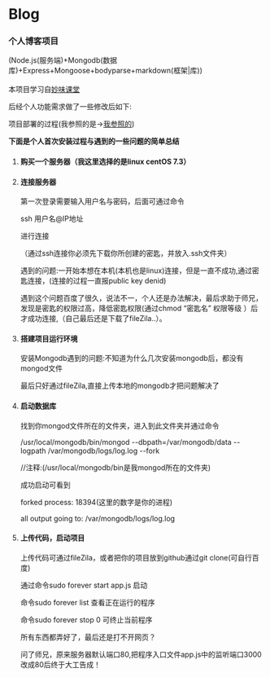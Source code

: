 # Blog
<h3>个人博客项目</h3>(Node.js(服务端)+Mongodb(数据库)+Express+Mongoose+bodyparse+markdown(框架|库))<br><br>
本项目学习自<a href="http://study.163.com/course/courseMain.htm?courseId=1003675016">妙味课堂</a><br>
<p>后经个人功能需求做了一些修改后如下:</p>

<p>项目部署的过程(我参照的是-><a href="https://segmentfault.com/a/1190000004051670#articleHeader4">我参照的</a>)</p>
<p><strong>下面是个人首次安装过程与遇到的一些问题的简单总结</strong></p>
<ol>
<li>
	<h4>购买一个服务器（我这里选择的是linux centOS 7.3）</h4>
</li>
<li>
	<h4>连接服务器</h4>
	第一次登录需要输入用户名与密码，后面可通过命令
	<p>ssh 用户名@IP地址 </p>	进行连接
	<p>（通过ssh连接你必须先下载你所创建的密匙，并放入.ssh文件夹）</p>
	<p>遇到的问题:一开始本想在本机(本机也是linux)连接，但是一直不成功,通过密匙连接，(连接的过程一直报public key denid)</p>
	<p>遇到这个问题百度了很久，说法不一，个人还是办法解决，最后求助于师兄，发现是密匙的权限过高，降低密匙权限(通过chmod “密匙名” 权限等级 ）后才成功连接,（自己最后还是下载了fileZila..）。</p>
</li>
<li>
	<h4>搭建项目运行环境</h4>
	<p>安装Mongodb遇到的问题:不知道为什么几次安装mongodb后，都没有mongod文件</p>
	<p>最后只好通过fileZila,直接上传本地的mongodb才把问题解决了</p>
</li>
<li>
	<h4>启动数据库</h4>
	<p>找到你mongod文件所在的文件夹，进入到此文件夹并通过命令</p>
	<p>/usr/local/mongodb/bin/mongod --dbpath=/var/mongodb/data --logpath /var/mongodb/logs/log.log --fork</p>
	<p>//注释:(/usr/local/mongodb/bin是我mongod所在的文件夹)</p>
	<p>成功启动可看到</p>
	<p>forked process: 18394(这里的数字是你的进程)</p>
	<p>all output going to: /var/mongodb/logs/log.log</p>
</li>
<li>
	<h4>上传代码，启动项目</h4>
	<p>上传代码可通过fileZila，或者把你的项目放到github通过git clone(可自行百度)</p>
	<p>通过命令sudo forever start app.js 启动</p>
	<p>命令sudo forever list 查看正在运行的程序</p>
	<p>命令sudo forever stop 0 可终止当前程序</p>
	<p>所有东西都弄好了，最后还是打不开网页？</p>
	<p>问了师兄，原来服务器默认端口80,把程序入口文件app.js中的监听端口3000改成80后终于大工告成！</p>
</li>
</ol>
